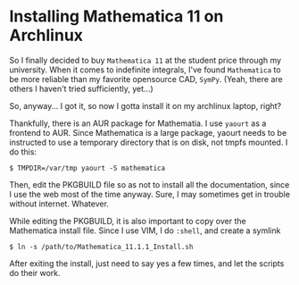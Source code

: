 # Installing Mathematica 11 on Archlinux

So I finally decided to buy `Mathematica 11` at the student price
through my university. When it comes to indefinite integrals, I've found
`Mathematica` to be more reliable than my favorite opensource CAD,
`SymPy`. (Yeah, there are others I haven't tried sufficiently, yet...)

So, anyway... I got it, so now I gotta install it on my archlinux laptop, right?

Thankfully, there is an AUR package for Mathematia. I use `yaourt` as a
frontend to AUR. Since Mathematica is a large package, yaourt needs to be
instructed to use a temporary directory that is on disk, not tmpfs mounted. I
do this:

	$ TMPDIR=/var/tmp yaourt -S mathematica

Then, edit the PKGBUILD file so as not to install all the documentation, since
I use the web most of the time anyway. Sure, I may sometimes get in trouble
without internet. Whatever.

While editing the PKGBUILD, it is also important to copy over the Mathematica
install file. Since I use VIM, I do `:shell`, and create a symlink

	$ ln -s /path/to/Mathematica_11.1.1_Install.sh

After exiting the install, just need to say yes a few times, and let the
scripts do their work.
